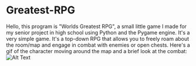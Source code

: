 # Greatest-RPG
Hello, this program is "Worlds Greatest RPG",  a small little game I made for my senior project in high school using Python and the Pygame engine.
It's a very simple game. It's a top-down RPG that allows you to freely roam about the room/map and engage in combat with enemies or open chests.
Here's a gif of the character moving around the map and a brief look at the combat:
![Alt Text](https://i.gyazo.com/0db53883b52064cf64ec38ebe6534bed.gif)
